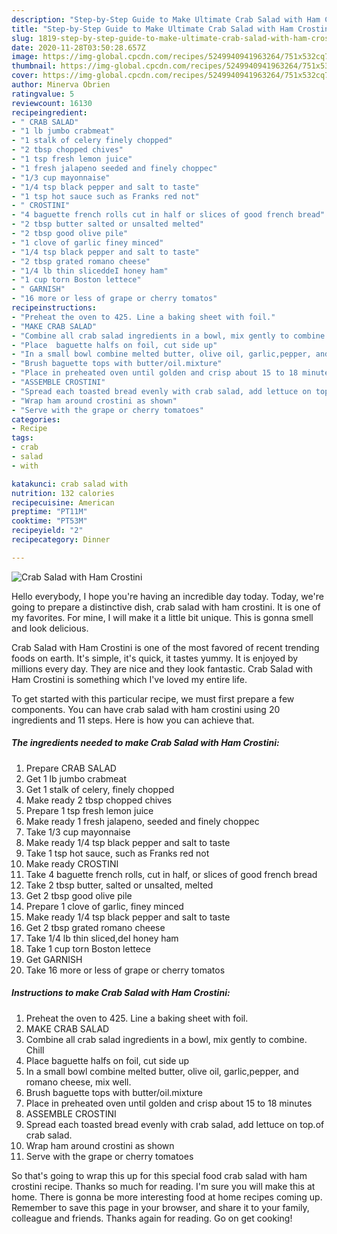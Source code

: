 ```yaml
---
description: "Step-by-Step Guide to Make Ultimate Crab Salad with Ham Crostini"
title: "Step-by-Step Guide to Make Ultimate Crab Salad with Ham Crostini"
slug: 1819-step-by-step-guide-to-make-ultimate-crab-salad-with-ham-crostini
date: 2020-11-28T03:50:28.657Z
image: https://img-global.cpcdn.com/recipes/5249940941963264/751x532cq70/crab-salad-with-ham-crostini-recipe-main-photo.jpg
thumbnail: https://img-global.cpcdn.com/recipes/5249940941963264/751x532cq70/crab-salad-with-ham-crostini-recipe-main-photo.jpg
cover: https://img-global.cpcdn.com/recipes/5249940941963264/751x532cq70/crab-salad-with-ham-crostini-recipe-main-photo.jpg
author: Minerva Obrien
ratingvalue: 5
reviewcount: 16130
recipeingredient:
- " CRAB SALAD"
- "1 lb jumbo crabmeat"
- "1 stalk of celery finely chopped"
- "2 tbsp chopped chives"
- "1 tsp fresh lemon juice"
- "1 fresh jalapeno seeded and finely choppec"
- "1/3 cup mayonnaise"
- "1/4 tsp black pepper and salt to taste"
- "1 tsp hot sauce such as Franks red not"
- " CROSTINI"
- "4 baguette french rolls cut in half or slices of good french bread"
- "2 tbsp butter salted or unsalted melted"
- "2 tbsp good olive pile"
- "1 clove of garlic finey minced"
- "1/4 tsp black pepper and salt to taste"
- "2 tbsp grated romano cheese"
- "1/4 lb thin sliceddeI honey ham"
- "1 cup torn Boston lettece"
- " GARNISH"
- "16 more or less of grape or cherry tomatos"
recipeinstructions:
- "Preheat the oven to 425. Line a baking sheet with foil."
- "MAKE CRAB SALAD"
- "Combine all crab salad ingredients in a bowl, mix gently to combine.  Chill"
- "Place  baguette halfs on foil, cut side up"
- "In a small bowl combine melted butter, olive oil, garlic,pepper, and romano cheese, mix well."
- "Brush baguette tops with butter/oil.mixture"
- "Place in preheated oven until golden and crisp about 15 to 18 minutes"
- "ASSEMBLE CROSTINI"
- "Spread each toasted bread evenly with crab salad, add lettuce on top.of crab salad."
- "Wrap ham around crostini as shown"
- "Serve with the grape or cherry tomatoes"
categories:
- Recipe
tags:
- crab
- salad
- with

katakunci: crab salad with 
nutrition: 132 calories
recipecuisine: American
preptime: "PT11M"
cooktime: "PT53M"
recipeyield: "2"
recipecategory: Dinner

---
```



![Crab Salad with Ham Crostini](https://img-global.cpcdn.com/recipes/5249940941963264/751x532cq70/crab-salad-with-ham-crostini-recipe-main-photo.jpg)

Hello everybody, I hope you're having an incredible day today. Today, we're going to prepare a distinctive dish, crab salad with ham crostini. It is one of my favorites. For mine, I will make it a little bit unique. This is gonna smell and look delicious.



Crab Salad with Ham Crostini is one of the most favored of recent trending foods on earth. It's simple, it's quick, it tastes yummy. It is enjoyed by millions every day. They are nice and they look fantastic. Crab Salad with Ham Crostini is something which I've loved my entire life.


To get started with this particular recipe, we must first prepare a few components. You can have crab salad with ham crostini using 20 ingredients and 11 steps. Here is how you can achieve that.

<!--inarticleads1-->

##### The ingredients needed to make Crab Salad with Ham Crostini:

1. Prepare  CRAB SALAD
1. Get 1 lb jumbo crabmeat
1. Get 1 stalk of celery, finely chopped
1. Make ready 2 tbsp chopped chives
1. Prepare 1 tsp fresh lemon juice
1. Make ready 1 fresh jalapeno, seeded and finely choppec
1. Take 1/3 cup mayonnaise
1. Make ready 1/4 tsp black pepper and salt to taste
1. Take 1 tsp hot sauce, such as Franks red not
1. Make ready  CROSTINI
1. Take 4 baguette french rolls, cut in half, or slices of good french bread
1. Take 2 tbsp butter, salted or unsalted, melted
1. Get 2 tbsp good olive pile
1. Prepare 1 clove of garlic, finey minced
1. Make ready 1/4 tsp black pepper and salt to taste
1. Get 2 tbsp grated romano cheese
1. Take 1/4 lb thin sliced,deI honey ham
1. Take 1 cup torn Boston lettece
1. Get  GARNISH
1. Take 16 more or less of grape or cherry tomatos




<!--inarticleads2-->

##### Instructions to make Crab Salad with Ham Crostini:

1. Preheat the oven to 425. Line a baking sheet with foil.
1. MAKE CRAB SALAD
1. Combine all crab salad ingredients in a bowl, mix gently to combine.  Chill
1. Place  baguette halfs on foil, cut side up
1. In a small bowl combine melted butter, olive oil, garlic,pepper, and romano cheese, mix well.
1. Brush baguette tops with butter/oil.mixture
1. Place in preheated oven until golden and crisp about 15 to 18 minutes
1. ASSEMBLE CROSTINI
1. Spread each toasted bread evenly with crab salad, add lettuce on top.of crab salad.
1. Wrap ham around crostini as shown
1. Serve with the grape or cherry tomatoes




So that's going to wrap this up for this special food crab salad with ham crostini recipe. Thanks so much for reading. I'm sure you will make this at home. There is gonna be more interesting food at home recipes coming up. Remember to save this page in your browser, and share it to your family, colleague and friends. Thanks again for reading. Go on get cooking!
